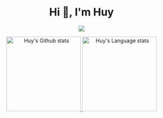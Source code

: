 

<div align="center"> 
  

<h1 align="center">Hi 👋, I'm Huy</h1>

  
 
![](https://komarev.com/ghpvc/?username=dnh2703&color=lightgrey&style=for-the-badge)
  
  
<a href="https://github.com/anuraghazra/github-readme-stats#gh-dark-mode-only">
<img height=200 src="https://github-readme-stats.vercel.app/api?username=dnh273&show_icons=true&theme=dark" alt="Huy's Github stats" />
</a>
<a href="https://github.com/anuraghazra/github-readme-stats#gh-dark-mode-only">
<img height=200 src="https://github-readme-stats.vercel.app/api/top-langs/?username=dnh273&langs_count=8&theme=dark" alt="Huy's Language stats" />
</a>
 
</div>

<br/>
<!---
dnh273/dnh273 is a ✨ special ✨ repository because its `README.md` (this file) appears on your GitHub profile.
You can click the Preview link to take a look at your changes.
--->

